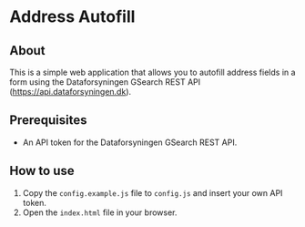 # Address Autofill

## About

This is a simple web application that allows you to autofill address fields in a form using the Dataforsyningen GSearch REST API (https://api.dataforsyningen.dk).

## Prerequisites

- An API token for the Dataforsyningen GSearch REST API.

## How to use

1. Copy the `config.example.js` file to `config.js` and insert your own API token.
2. Open the `index.html` file in your browser.
